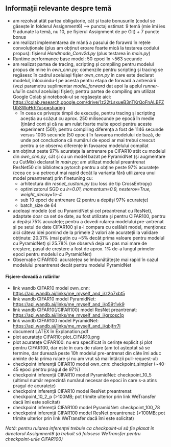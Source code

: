 ## Informații relevante despre temă ##

* am rezolvat atât partea obligatorie, cât și toate bonusurile (codul se găsește în folderul Assignment6) --> punctaj estimat: 9 temă (mie îmi ies 9 adunate la temă, nu 10, pe fișierul Assignment de pe Git) + 7 puncte bonus
* am realizat implementarea de mână a pasului de forawrd în rețele convoluționale (plus am obținut eroare foarte mică la testarea codului propus): fișierul *Handmade_Conv2d.py* (plus testarea în *main.py*)
* Runtime performance base model: 50 epoci în ~563 secunde
* am realizat partea de tracing, scripting și compiling pentru modelul propus de mine în *own_cnn.py*; comenzile pentru scripting și tracing se regăsesc în cadrul aceluiași fișier *own_cnn.py* în care este declarat modelul, înlocuindu-l pe acesta pentru etapa de forward a antrenării (vezi parametru suplimentar *model_forward* dat apoi la apelul *runner-ului* în cadrul aceluiași fișier); pentru partea de compiling am utilizat Google Colab și notebook-ul se regăsește aici: https://colab.research.google.com/drive/1z22tLsxueB3nTKrQoFnALBFZUbSWqHrh?usp=sharing
   * în ceea ce privește timpii de execuție, pentru tracing și scripting aceștia au scăzut cu aprox. 250 milisecunde pe epocă în medie (ținând cont și că nu am rulat foarte multe epoci pentru aceste experiment (50)); pentru compiling diferența a fost de 1146 secunde versus 1005 secunde (50 epoci) în favoarea modelului de bază, de unde pot concluziona că numărul de epoci ar mai trebui crescut pentru a se observa diferențe în favoarea modelului compilat
* am obținut peste 97% acuratețe la antrenare pe CIFAR10 atât cu modelul din *own_cnn.py*, cât și cu un model bazat pe PyramidNet (și augmentare cu CutMix) declarat în *main.py*; am utilizat modelul preantrenat ResNet50 din biblioteca pytorch pentru a obține peste 97% acuratețe (ceea ce s-a petrecut mai rapid decât la varianta fără utilizarea unui model preantrenat) prin finetuning cu:
   * arhitectura din *resnet_custom.py* (cu loss de tip CrossEntropy)
   * optimizatorul SGD cu *lr=0.01, momentum=0.9, nesterov=True, weight_decay=1e-4*
   * sub 10 epoci de antrenare (2 pentru a depăși 97% acuratețe)
   * batch_size de 64
* aceleași modele (cel cu PyramidNet și cel preantrenat cu ResNet), adaptate doar ca set de date, au fost utilizate și pentru CIFAR100, pentru a depăși 75% acuratețe; pentru a dovedi rularea modelului pre-antrenat și pe setul de date CIFAR100 și a-l compara cu celălalt model, menționez aici câteva idei pornind de la primele 2 valori ale acurateții la validare obținute: 20.31% (mai puțin cu ~5% decât prima valoare pentru modelul cu PyramidNet) și 25.78% (se observă deja un pas mai mare de creștere, pasul de creștere a fost de aprox. 1% de-a lungul primelor epoci pentru modelul cu PyramidNet)
* Observație CIFAR100: acuratețea se îmbunătățește mai rapid în cazul modelului preantrenat decât pentru modelul PyramidNet

#### Fișiere-dovadă a rulărilor ####
* link wandb CIFAR10 model own_cnn: https://api.wandb.ai/links/me_myself_and_i/z2o7xbt5
* link wandb CIFAR10 model PyramidNet: https://api.wandb.ai/links/me_myself_and_i/p59t1vk9
* link wandb CIFAR10(/CIFAR100) model ResNet preantrenat: https://api.wandb.ai/links/me_myself_and_i/grxosc1p
* link wandb CIFAR100 model PyramidNet: https://api.wandb.ai/links/me_myself_and_i/qbjfrr7i
* document LATEX în Explanation.pdf
* plot acuratețe CIFAR10: plot_CIFAR10.png
* plot acuratețe CIFAR100: nu era specificat în cerințe explicit și plot pentru CIFAR100, dar este în curs de rulare (am tot așteptat să se termine, dar durează peste 10h modelul pre-antrenat din câte îmi aduc aminte de la prima rulare și nu am vrut să mai întârzii pull-request-ul)
* checkpoint inferență CIFAR10 model own_cnn: checkpoint_simpler (~40-45 epoci pentru pragul de 97%)
* checkpoint inferență CIFAR10 model PyramidNet: checkpoint_10_5 (ultimul număr reprezintă numărul necesar de epoci în care s-a atins pragul de acuratețe)
* checkpoint inferență CIFAR10 model ResNet preantrenat: checkpoint_10_2_p (>100MB; pot trimite ulterior prin link WeTransfer dacă îmi este solicitat)
* checkpoint inferență CIFAR100 model PyramidNet: checkpoint_100_78
* checkpoint inferență CIFAR100 model ResNet preantrenat: (>100MB; pot trimite ulterior prin link WeTransfer dacă îmi este solicitat)

*Notă: pentru rularea inferenței trebuie ca checkpoint-ul să fie plasat în directorul Assignment6 (a trebuit să folosesc WeTransfer pentru checkpoint-urile CIFAR100)*

